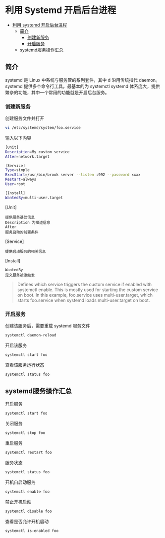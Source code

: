# 利用 Systemd 开启后台进程

<!-- @import "[TOC]" {cmd="toc" depthFrom=1 depthTo=6 orderedList=false} -->

<!-- code_chunk_output -->

- [利用 systemd 开启后台进程](#利用-systemd-开启后台进程)
  - [简介](#简介)
    - [创建新服务](#创建新服务)
    - [开启服务](#开启服务)
  - [systemd服务操作汇总](#systemd服务操作汇总)

<!-- /code_chunk_output -->

## 简介

systemd 是 Linux 中系统与服务管的系列套件，其中 d 沿用传统指代 daemon。
systemd 提供多个命令行工具，最基本的为 systemctl
systemd 体系庞大，提供繁杂的功能，其中一个常用的功能就是开启后台服务。

### 创建新服务

创建服务文件并打开

```sh
vi /etc/systemd/system/foo.service
```

输入以下内容

```sh
[Unit]
Description=My custom service
After=network.target

[Service]
Type=simple
ExecStart=/usr/bin/brook server --listen :992 --password xxxx
Restart=always
User=root

[Install]
WantedBy=multi-user.target
```

[Unit]

    提供服务基础信息
    Description 为描述信息
    After
    服务启动的前置条件

[Service]

    提供启动服务的相关信息

[Install]

    WantedBy
    定义服务被谁触发

> Defines which service triggers the custom service if enabled with systemctl enable. This is mostly used for starting the custom service on boot. In this example, foo.service uses multi-user.target, which starts foo.service when systemd loads multi-user.target on boot.

### 开启服务

创建该服务后，需要重载 systemd 服务文件

```sh
systemctl daemon-reload
```

开启该服务

```sh
systemctl start foo
```

查看该服务运行状态

```sh
systemctl status foo
```

## systemd服务操作汇总

开启服务

```sh
systemctl start foo
```

关闭服务

```sh
systemctl stop foo
```

重启服务

```sh
systemctl restart foo
```

服务状态

```sh
systemctl status foo
```

开机自启动服务

```sh
systemctl enable foo
```

禁止开机启动

```sh
systemctl disable foo
```

查看是否允许开机启动

```sh
systemctl is-enabled foo
```
